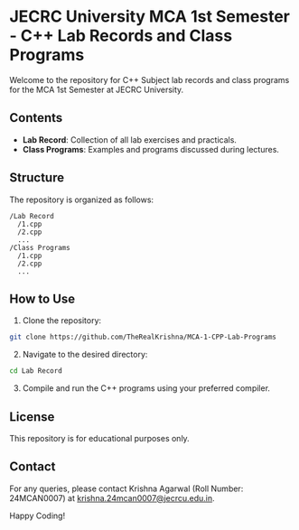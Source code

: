 # JECRC University MCA 1st Semester - C++ Lab Records and Class Programs
Welcome to the repository for C++ Subject lab records and class programs for the MCA 1st Semester at JECRC University.

## Contents

- **Lab Record**: Collection of all lab exercises and practicals.
- **Class Programs**: Examples and programs discussed during lectures.

## Structure

The repository is organized as follows:

```
/Lab Record
  /1.cpp
  /2.cpp
  ...
/Class Programs
  /1.cpp
  /2.cpp
  ...
```

## How to Use

1. Clone the repository:
  ```sh
  git clone https://github.com/TheRealKrishna/MCA-1-CPP-Lab-Programs
  ```
2. Navigate to the desired directory:
  ```sh
  cd Lab Record
  ```
3. Compile and run the C++ programs using your preferred compiler.

## License

This repository is for educational purposes only.

## Contact

For any queries, please contact Krishna Agarwal (Roll Number: 24MCAN0007) at krishna.24mcan0007@jecrcu.edu.in.

Happy Coding!
